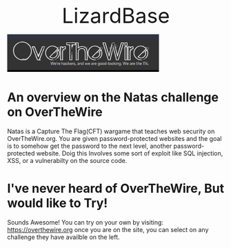    <p align="center"> <font size=11>
  LizardBase
 </font>  
</p> 

![]( Screenshots/OTW.PNG)
# An overview on the Natas challenge on OverTheWire 
  Natas is a Capture The Flag(CFT) wargame that teaches web security on OverTheWire.org.
  You are given password-protected websites and the goal is to somehow get the password to the next level, another password-protected website.
  Doig this Involves some sort of exploit like SQL injection, XSS, or a vulnerabilty on the source code. 
  
# I've never heard of OverTheWire, But would like to Try!
  Sounds Awesome! You can try on your own by visiting:
  https://overthewire.org
  once you are on the site, you can select on any challenge they have availble on the left.
